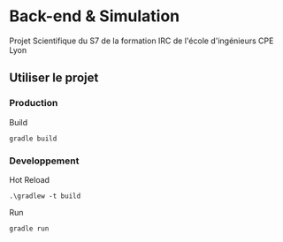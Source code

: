 Back-end & Simulation
===

Projet Scientifique du S7 de la formation IRC de l'école d'ingénieurs CPE Lyon

## Utiliser le projet

### Production

Build
```
gradle build
```

### Developpement

Hot Reload
```
.\gradlew -t build
```

Run
```
gradle run
```